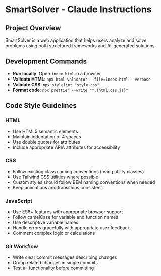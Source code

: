 # SmartSolver - Claude Instructions

## Project Overview
SmartSolver is a web application that helps users analyze and solve problems using both structured frameworks and AI-generated solutions.

## Development Commands
- **Run locally**: Open `index.html` in a browser
- **Validate HTML**: `npx html-validator --file=index.html --verbose`
- **Validate CSS**: `npx stylelint "style.css"`
- **Format code**: `npx prettier --write "*.{html,css,js}"`

## Code Style Guidelines

### HTML
- Use HTML5 semantic elements
- Maintain indentation of 4 spaces
- Use double quotes for attributes
- Include appropriate ARIA attributes for accessibility

### CSS
- Follow existing class naming conventions (using utility classes)
- Use Tailwind CSS utilities where possible
- Custom styles should follow BEM naming conventions when needed
- Keep animations and transitions consistent

### JavaScript
- Use ES6+ features with appropriate browser support
- Follow camelCase for variable and function names
- Use descriptive variable names
- Handle errors gracefully with appropriate user feedback
- Comment complex logic or calculations

### Git Workflow
- Write clear commit messages describing changes
- Group related changes in single commits
- Test all functionality before committing